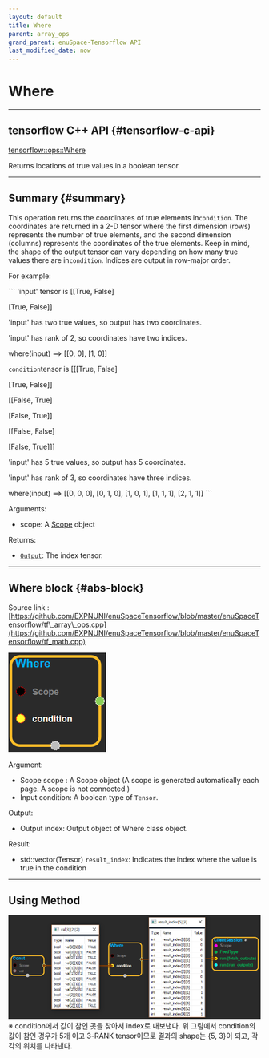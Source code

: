 ```yaml
--- 
layout: default 
title: Where 
parent: array_ops 
grand_parent: enuSpace-Tensorflow API 
last_modified_date: now 
--- 
```


# Where

---

## tensorflow C++ API {#tensorflow-c-api}

[tensorflow::ops::Where](https://www.tensorflow.org/api_docs/cc/class/tensorflow/ops/where.html)

Returns locations of true values in a boolean tensor.

---

## Summary {#summary}

This operation returns the coordinates of true elements in`condition`. The coordinates are returned in a 2-D tensor where the first dimension \(rows\) represents the number of true elements, and the second dimension \(columns\) represents the coordinates of the true elements. Keep in mind, the shape of the output tensor can vary depending on how many true values there are in`condition`. Indices are output in row-major order.

For example:

\`\`\` 'input' tensor is \[\[True, False\]

\[True, False\]\]

'input' has two true values, so output has two coordinates.

'input' has rank of 2, so coordinates have two indices.

where\(input\) ==&gt; \[\[0, 0\], \[1, 0\]\]

`condition`tensor is \[\[\[True, False\]

\[True, False\]\]

\[\[False, True\]

\[False, True\]\]

\[\[False, False\]

\[False, True\]\]\]

'input' has 5 true values, so output has 5 coordinates.

'input' has rank of 3, so coordinates have three indices.

where\(input\) ==&gt; \[\[0, 0, 0\], \[0, 1, 0\], \[1, 0, 1\], \[1, 1, 1\], \[2, 1, 1\]\] \`\`\`

Arguments:

* scope: A [Scope](https://www.tensorflow.org/api_docs/cc/class/tensorflow/scope.html#classtensorflow_1_1_scope) object

Returns:

* [`Output`](https://www.tensorflow.org/api_docs/cc/class/tensorflow/output.html#classtensorflow_1_1_output): The index tensor.

---

## Where block {#abs-block}

Source link :[https://github.com/EXPNUNI/enuSpaceTensorflow/blob/master/enuSpaceTensorflow/tf\_array\_ops.cpp](https://github.com/EXPNUNI/enuSpaceTensorflow/blob/master/enuSpaceTensorflow/tf_math.cpp)

![](./assets/array_ops/where1.png)

Argument:

* Scope scope : A Scope object \(A scope is generated automatically each page. A scope is not connected.\)
* Input condition: A boolean type of `Tensor`.

Output:

* Output index: Output object of Where class object.

Result:

* std::vector\(Tensor\) `result_index`: Indicates the index where the value is true in the condition

---

## Using Method

![](./assets/array_ops/where2.png)  
※ condition에서 값이 참인 곳을 찾아서 index로 내보낸다. 위 그림에서 condition의 값이 참인 경우가 5개 이고 3-RANK tensor이므로 결과의 shape는 {5, 3}이 되고, 각각의 위치를 나타낸다.

